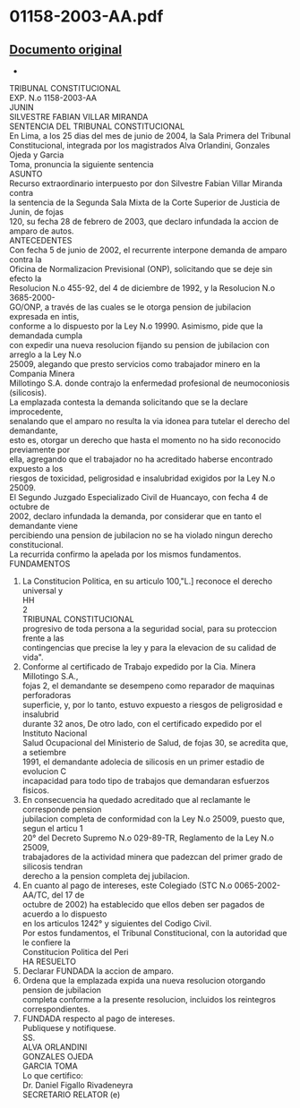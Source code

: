 
01158-2003-AA.pdf
=================
  
[Documento original](https://tc.gob.pe/jurisprudencia/2004/01158-2003-AA.pdf)  
---  
-  
TRIBUNAL CONSTITUCIONAL  
EXP. N.o 1158-2003-AA  
JUNIN  
SILVESTRE FABIAN VILLAR MIRANDA  
SENTENCIA DEL TRIBUNAL CONSTITUCIONAL  
En Lima, a los 25 dias del mes de junio de 2004, la Sala Primera del Tribunal  
Constitucional, integrada por los magistrados Alva Orlandini, Gonzales Ojeda y Garcia  
Toma, pronuncia la siguiente sentencia  
ASUNTO  
Recurso extraordinario interpuesto por don Silvestre Fabian Villar Miranda contra  
la sentencia de la Segunda Sala Mixta de la Corte Superior de Justicia de Junin, de fojas  
120, su fecha 28 de febrero de 2003, que declaro infundada la accion de amparo de autos.  
ANTECEDENTES  
Con fecha 5 de junio de 2002, el recurrente interpone demanda de amparo contra la  
Oficina de Normalizacion Previsional (ONP), solicitando que se deje sin efecto la  
Resolucion N.o 455-92, del 4 de diciembre de 1992, y la Resolucion N.o 3685-2000-  
GO/ONP, a través de las cuales se le otorga pension de jubilacion expresada en intis,  
conforme a lo dispuesto por la Ley N.o 19990. Asimismo, pide que la demandada cumpla  
con expedir una nueva resolucion fijando su pension de jubilacion con arreglo a la Ley N.o  
25009, alegando que presto servicios como trabajador minero en la Compania Minera  
Millotingo S.A. donde contrajo la enfermedad profesional de neumoconiosis (silicosis).  
La emplazada contesta la demanda solicitando que se la declare improcedente,  
senalando que el amparo no resulta la via idonea para tutelar el derecho del demandante,  
esto es, otorgar un derecho que hasta el momento no ha sido reconocido previamente por  
ella, agregando que el trabajador no ha acreditado haberse encontrado expuesto a los  
riesgos de toxicidad, peligrosidad e insalubridad exigidos por la Ley N.o 25009.  
El Segundo Juzgado Especializado Civil de Huancayo, con fecha 4 de octubre de  
2002, declaro infundada la demanda, por considerar que en tanto el demandante viene  
percibiendo una pension de jubilacion no se ha violado ningun derecho constitucional.  
La recurrida confirmo la apelada por los mismos fundamentos.  
FUNDAMENTOS  
1. La Constitucion Politica, en su articulo 100,"L.] reconoce el derecho universal y  
HH  
2  
TRIBUNAL CONSTITUCIONAL  
progresivo de toda persona a la seguridad social, para su proteccion frente a las  
contingencias que precise la ley y para la elevacion de su calidad de vida".  
2. Conforme al certificado de Trabajo expedido por la Cia. Minera Millotingo S.A.,  
fojas 2, el demandante se desempeno como reparador de maquinas perforadoras  
superficie, y, por lo tanto, estuvo expuesto a riesgos de peligrosidad e insalubrid  
durante 32 anos, De otro lado, con el certificado expedido por el Instituto Nacional  
Salud Ocupacional del Ministerio de Salud, de fojas 30, se acredita que, a setiembre  
1991, el demandante adolecia de silicosis en un primer estadio de evolucion C  
incapacidad para todo tipo de trabajos que demandaran esfuerzos fisicos.  
3. En consecuencia ha quedado acreditado que al reclamante le corresponde pension  
jubilacion completa de conformidad con la Ley N.o 25009, puesto que, segun el articu 1  
20° del Decreto Supremo N.o 029-89-TR, Reglamento de la Ley N.o 25009,  
trabajadores de la actividad minera que padezcan del primer grado de silicosis tendran  
derecho a la pension completa dej jubilacion.  
4. En cuanto al pago de intereses, este Colegiado (STC N.o 0065-2002-AA/TC, del 17 de  
octubre de 2002) ha establecido que ellos deben ser pagados de acuerdo a lo dispuesto  
en los articulos 1242° y siguientes del Codigo Civil.  
Por estos fundamentos, el Tribunal Constitucional, con la autoridad que le confiere la  
Constitucion Politica del Peri  
HA RESUELTO  
1. Declarar FUNDADA la accion de amparo.  
2. Ordena que la emplazada expida una nueva resolucion otorgando pension de jubilacion  
completa conforme a la presente resolucion, incluidos los reintegros correspondientes.  
3. FUNDADA respecto al pago de intereses.  
Publiquese y notifiquese.  
SS.  
ALVA ORLANDINI  
GONZALES OJEDA  
GARCIA TOMA  
Lo que certifico:  
Dr. Daniel Figallo Rivadeneyra  
SECRETARIO RELATOR (e)